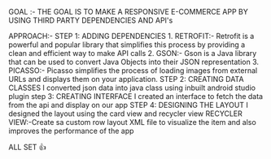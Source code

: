 GOAL :- THE GOAL IS TO MAKE A RESPONSIVE E-COMMERCE APP BY USING THIRD PARTY DEPENDENCIES AND API's 

APPROACH:-
STEP 1: ADDING DEPENDENCIES
        1. RETROFIT:- Retrofit is a powerful and popular library that simplifies this process by providing a clean and efficient way to make API calls
        2. GSON:-  Gson is a Java library that can be used to convert Java Objects into their JSON representation
        3. PICASSO:-  Picasso simplifies the process of loading images from external URLs and displays them on your application.
STEP 2: CREATING DATA CLASSES
       I converted json data into java class using inbuilt android studio plugin
step 3:  CREATING INTERFACE
      I created an interface to fetch the data from the api and display on our app
STEP 4: DESIGNING THE LAYOUT 
     I designed the layout using the card view and recycler view 
     RECYCLER VIEW:-Create sa custom row layout XML file to visualize the item and also improves the performance of the app

ALL SET 👍
